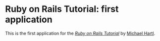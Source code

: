 # Ruby on Rails Tutorial: first application

This is the first application for the
[*Ruby on Rails Tutorial*](http://railstutorial.org/)
by [Michael Hartl](http://micharlhartl.com).